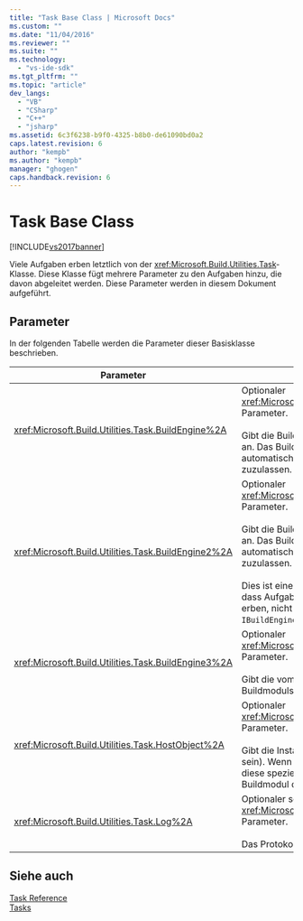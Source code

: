 ```yaml
---
title: "Task Base Class | Microsoft Docs"
ms.custom: ""
ms.date: "11/04/2016"
ms.reviewer: ""
ms.suite: ""
ms.technology: 
  - "vs-ide-sdk"
ms.tgt_pltfrm: ""
ms.topic: "article"
dev_langs: 
  - "VB"
  - "CSharp"
  - "C++"
  - "jsharp"
ms.assetid: 6c3f6238-b9f0-4325-b8b0-de61090bd0a2
caps.latest.revision: 6
author: "kempb"
ms.author: "kempb"
manager: "ghogen"
caps.handback.revision: 6
---
```

# Task Base Class
[!INCLUDE[vs2017banner](../code-quality/includes/vs2017banner.md)]

Viele Aufgaben erben letztlich von der <xref:Microsoft.Build.Utilities.Task>\-Klasse.  Diese Klasse fügt mehrere Parameter zu den Aufgaben hinzu, die davon abgeleitet werden.  Diese Parameter werden in diesem Dokument aufgeführt.  
  
## Parameter  
 In der folgenden Tabelle werden die Parameter dieser Basisklasse beschrieben.  
  
|Parameter|Beschreibung|  
|---------------|------------------|  
|<xref:Microsoft.Build.Utilities.Task.BuildEngine%2A>|Optionaler <xref:Microsoft.Build.Framework.IBuildEngine>\-Parameter.<br /><br /> Gibt die Build\-Engine\-Schnittstelle für Aufgaben an.  Das Buildmodul legt diesen Parameter automatisch fest, um Rückrufe durch Aufgaben zuzulassen.|  
|<xref:Microsoft.Build.Utilities.Task.BuildEngine2%2A>|Optionaler <xref:Microsoft.Build.Framework.IBuildEngine2>\-Parameter.<br /><br /> Gibt die Build\-Engine\-Schnittstelle für Aufgaben an.  Das Buildmodul legt diesen Parameter automatisch fest, um Rückrufe durch Aufgaben zuzulassen.<br /><br /> Dies ist eine benutzerfreundliche Eigenschaft, so dass Aufgabenautoren, die von dieser Klasse erben, nicht den Wert von `IBuildEngine` in `IBuildEngine2`umwandeln müssen.|  
|<xref:Microsoft.Build.Utilities.Task.BuildEngine3%2A>|Optionaler <xref:Microsoft.Build.Framework.IBuildEngine3>\-Parameter.<br /><br /> Gibt die vom Host bereitgestellte Buildmodulschnittstelle an.|  
|<xref:Microsoft.Build.Utilities.Task.HostObject%2A>|Optionaler <xref:Microsoft.Build.Framework.ITaskHost>\-Parameter.<br /><br /> Gibt die Instanz des Hostobjekts an \(kann NULL sein\).  Wenn die Host\-IDE einem Hostobjekt diese spezielle Aufgabe zugeordnet hat, legt das Buildmodul diese Eigenschaft fest.|  
|<xref:Microsoft.Build.Utilities.Task.Log%2A>|Optionaler schreibgeschützter <xref:Microsoft.Build.Utilities.TaskLoggingHelper>\-Parameter.<br /><br /> Das Protokollierungshilfsobjekt.|  
  
## Siehe auch  
 [Task Reference](../msbuild/msbuild-task-reference.md)   
 [Tasks](../msbuild/msbuild-tasks.md)